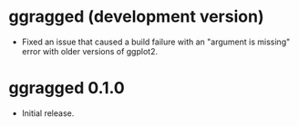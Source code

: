 # ggragged (development version)

* Fixed an issue that caused a build failure with an "argument is missing"
  error with older versions of ggplot2.

# ggragged 0.1.0

* Initial release.
